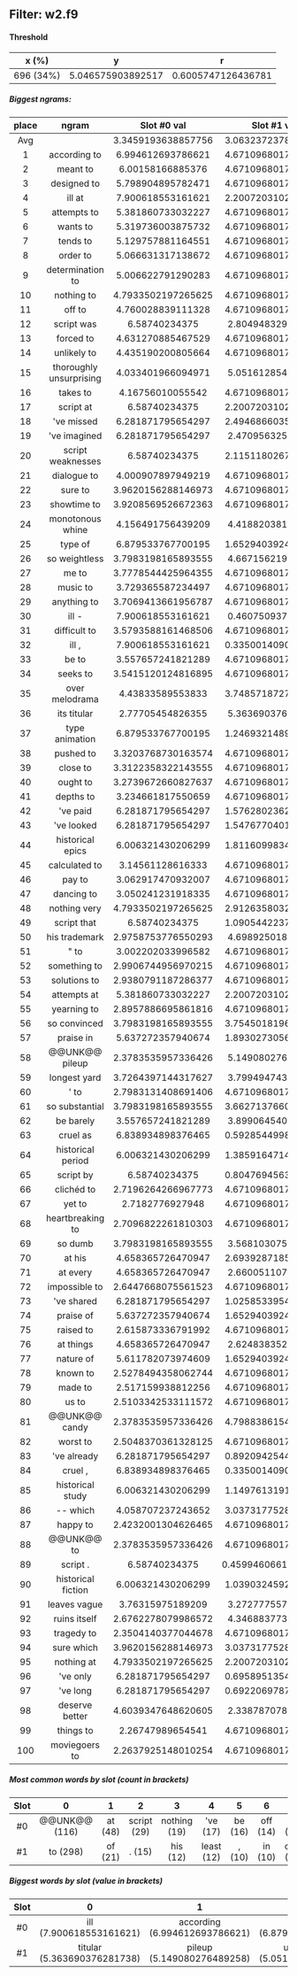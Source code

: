 ## Filter: w2.f9
#### Threshold
x (%) | y | r
:--: | :--: | :--:
696 (34%) | 5.046575903892517 | 0.6005747126436781
##### Biggest ngrams:
place | ngram | Slot #0 val | Slot #1 val | sum
:--: | :--: | :--: | :--: | :--: 
Avg | | 3.3459193638857756 | 3.0632372378617867 | | 
1 | according to | 6.994612693786621 | 4.6710968017578125 | 11.665709495544434
2 | meant to | 6.00158166885376 | 4.6710968017578125 | 10.672678470611572
3 | designed to | 5.798904895782471 | 4.6710968017578125 | 10.470001697540283
4 | ill at | 7.900618553161621 | 2.2007203102111816 | 10.101338863372803
5 | attempts to | 5.381860733032227 | 4.6710968017578125 | 10.052957534790039
6 | wants to | 5.319736003875732 | 4.6710968017578125 | 9.990832805633545
7 | tends to | 5.129757881164551 | 4.6710968017578125 | 9.800854682922363
8 | order to | 5.066631317138672 | 4.6710968017578125 | 9.737728118896484
9 | determination to | 5.006622791290283 | 4.6710968017578125 | 9.677719593048096
10 | nothing to | 4.7933502197265625 | 4.6710968017578125 | 9.464447021484375
11 | off to | 4.760028839111328 | 4.6710968017578125 | 9.43112564086914
12 | script was | 6.58740234375 | 2.804948329925537 | 9.392350673675537
13 | forced to | 4.631270885467529 | 4.6710968017578125 | 9.302367687225342
14 | unlikely to | 4.435190200805664 | 4.6710968017578125 | 9.106287002563477
15 | thoroughly unsurprising | 4.033401966094971 | 5.051612854003906 | 9.085014820098877
16 | takes to | 4.16756010055542 | 4.6710968017578125 | 8.838656902313232
17 | script at | 6.58740234375 | 2.2007203102111816 | 8.788122653961182
18 | 've missed | 6.281871795654297 | 2.4946866035461426 | 8.77655839920044
19 | 've imagined | 6.281871795654297 | 2.470956325531006 | 8.752828121185303
20 | script weaknesses | 6.58740234375 | 2.1151180267333984 | 8.702520370483398
21 | dialogue to | 4.000907897949219 | 4.6710968017578125 | 8.672004699707031
22 | sure to | 3.9620156288146973 | 4.6710968017578125 | 8.63311243057251
23 | showtime to | 3.9208569526672363 | 4.6710968017578125 | 8.591953754425049
24 | monotonous whine | 4.156491756439209 | 4.418820381164551 | 8.57531213760376
25 | type of | 6.879533767700195 | 1.6529403924942017 | 8.532474160194397
26 | so weightless | 3.7983198165893555 | 4.667156219482422 | 8.465476036071777
27 | me to | 3.7778544425964355 | 4.6710968017578125 | 8.448951244354248
28 | music to | 3.729365587234497 | 4.6710968017578125 | 8.40046238899231
29 | anything to | 3.7069413661956787 | 4.6710968017578125 | 8.378038167953491
30 | ill - | 7.900618553161621 | 0.460750937461853 | 8.361369490623474
31 | difficult to | 3.5793588161468506 | 4.6710968017578125 | 8.250455617904663
32 | ill , | 7.900618553161621 | 0.3350014090538025 | 8.235619962215424
33 | be to | 3.557657241821289 | 4.6710968017578125 | 8.228754043579102
34 | seeks to | 3.5415120124816895 | 4.6710968017578125 | 8.212608814239502
35 | over melodrama | 4.43833589553833 | 3.7485718727111816 | 8.186907768249512
36 | its titular | 2.77705454826355 | 5.363690376281738 | 8.140744924545288
37 | type animation | 6.879533767700195 | 1.2469321489334106 | 8.126465916633606
38 | pushed to | 3.3203768730163574 | 4.6710968017578125 | 7.99147367477417
39 | close to | 3.3122358322143555 | 4.6710968017578125 | 7.983332633972168
40 | ought to | 3.2739672660827637 | 4.6710968017578125 | 7.945064067840576
41 | depths to | 3.234661817550659 | 4.6710968017578125 | 7.905758619308472
42 | 've paid | 6.281871795654297 | 1.5762802362442017 | 7.8581520318984985
43 | 've looked | 6.281871795654297 | 1.5476770401000977 | 7.8295488357543945
44 | historical epics | 6.006321430206299 | 1.8116099834442139 | 7.817931413650513
45 | calculated to | 3.14561128616333 | 4.6710968017578125 | 7.816708087921143
46 | pay to | 3.062917470932007 | 4.6710968017578125 | 7.734014272689819
47 | dancing to | 3.050241231918335 | 4.6710968017578125 | 7.7213380336761475
48 | nothing very | 4.7933502197265625 | 2.9126358032226562 | 7.705986022949219
49 | script that | 6.58740234375 | 1.0905442237854004 | 7.6779465675354
50 | his trademark | 2.9758753776550293 | 4.698925018310547 | 7.674800395965576
51 | " to | 3.002202033996582 | 4.6710968017578125 | 7.6732988357543945
52 | something to | 2.9906744956970215 | 4.6710968017578125 | 7.661771297454834
53 | solutions to | 2.9380791187286377 | 4.6710968017578125 | 7.60917592048645
54 | attempts at | 5.381860733032227 | 2.2007203102111816 | 7.582581043243408
55 | yearning to | 2.8957886695861816 | 4.6710968017578125 | 7.566885471343994
56 | so convinced | 3.7983198165893555 | 3.7545018196105957 | 7.552821636199951
57 | praise in | 5.637272357940674 | 1.8930273056030273 | 7.530299663543701
58 | @@UNK@@ pileup | 2.3783535957336426 | 5.149080276489258 | 7.5274338722229
59 | longest yard | 3.7264397144317627 | 3.799494743347168 | 7.525934457778931
60 | ' to | 2.7983131408691406 | 4.6710968017578125 | 7.469409942626953
61 | so substantial | 3.7983198165893555 | 3.6627137660980225 | 7.461033582687378
62 | be barely | 3.557657241821289 | 3.899064540863037 | 7.456721782684326
63 | cruel as | 6.838934898376465 | 0.5928544998168945 | 7.431789398193359
64 | historical period | 6.006321430206299 | 1.3859164714813232 | 7.392237901687622
65 | script by | 6.58740234375 | 0.8047694563865662 | 7.392171800136566
66 | clichéd to | 2.7196264266967773 | 4.6710968017578125 | 7.39072322845459
67 | yet to | 2.7182776927948 | 4.6710968017578125 | 7.389374494552612
68 | heartbreaking to | 2.7096822261810303 | 4.6710968017578125 | 7.380779027938843
69 | so dumb | 3.7983198165893555 | 3.568103075027466 | 7.366422891616821
70 | at his | 4.658365726470947 | 2.6939287185668945 | 7.352294445037842
71 | at every | 4.658365726470947 | 2.660051107406616 | 7.3184168338775635
72 | impossible to | 2.6447668075561523 | 4.6710968017578125 | 7.315863609313965
73 | 've shared | 6.281871795654297 | 1.0258533954620361 | 7.307725191116333
74 | praise of | 5.637272357940674 | 1.6529403924942017 | 7.2902127504348755
75 | raised to | 2.615873336791992 | 4.6710968017578125 | 7.286970138549805
76 | at things | 4.658365726470947 | 2.624838352203369 | 7.283204078674316
77 | nature of | 5.611782073974609 | 1.6529403924942017 | 7.264722466468811
78 | known to | 2.5278494358062744 | 4.6710968017578125 | 7.198946237564087
79 | made to | 2.517159938812256 | 4.6710968017578125 | 7.188256740570068
80 | us to | 2.5103342533111572 | 4.6710968017578125 | 7.18143105506897
81 | @@UNK@@ candy | 2.3783535957336426 | 4.7988386154174805 | 7.177192211151123
82 | worst to | 2.5048370361328125 | 4.6710968017578125 | 7.175933837890625
83 | 've already | 6.281871795654297 | 0.8920942544937134 | 7.17396605014801
84 | cruel , | 6.838934898376465 | 0.3350014090538025 | 7.173936307430267
85 | historical study | 6.006321430206299 | 1.1497613191604614 | 7.15608274936676
86 | -- which | 4.058707237243652 | 3.0373177528381348 | 7.096024990081787
87 | happy to | 2.4232001304626465 | 4.6710968017578125 | 7.094296932220459
88 | @@UNK@@ to | 2.3783535957336426 | 4.6710968017578125 | 7.049450397491455
89 | script . | 6.58740234375 | 0.45994606614112854 | 7.0473484098911285
90 | historical fiction | 6.006321430206299 | 1.0390324592590332 | 7.045353889465332
91 | leaves vague | 3.76315975189209 | 3.272777557373047 | 7.035937309265137
92 | ruins itself | 2.6762278079986572 | 4.346883773803711 | 7.023111581802368
93 | tragedy to | 2.3504140377044678 | 4.6710968017578125 | 7.02151083946228
94 | sure which | 3.9620156288146973 | 3.0373177528381348 | 6.999333381652832
95 | nothing at | 4.7933502197265625 | 2.2007203102111816 | 6.994070529937744
96 | 've only | 6.281871795654297 | 0.6958951354026794 | 6.977766931056976
97 | 've long | 6.281871795654297 | 0.6922069787979126 | 6.9740787744522095
98 | deserve better | 4.6039347648620605 | 2.338787078857422 | 6.942721843719482
99 | things to | 2.26747989654541 | 4.6710968017578125 | 6.938576698303223
100 | moviegoers to | 2.2637925148010254 | 4.6710968017578125 | 6.934889316558838
##### Most common words by slot (count in brackets)
Slot | 0 | 1 | 2 | 3 | 4 | 5 | 6 | 7 | 8 | 9 | 10 | 11 | 12 | 13 | 14 | 15 | 16 | 17 | 18 | 19 | 20 | 21 | 22 | 23 | 24 | 25 | 26 | 27 | 28 | 29
 :--: | :--: | :--: | :--: | :--: | :--: | :--: | :--: | :--: | :--: | :--: | :--: | :--: | :--: | :--: | :--: | :--: | :--: | :--: | :--: | :--: | :--: | :--: | :--: | :--: | :--: | :--: | :--: | :--: | :--: | :--:
#0 | @@UNK@@ (116) | at (48) | script (29) | nothing (19) | 've (17) | be (16) | off (14) | so (14) | want (12) | enough (11) | over (10) | -- (9) | fails (9) | ill (8) | wants (8) | its (8) | up (8) | historical (7) | nature (7) | romance (7) | attempts (6) | impossible (6) | comes (6) | me (5) | close (5) | " (5) | us (5) | have (5) | production (5) | , (5)
#1 | to (298) | of (21) | . (15) | his (12) | least (12) | , (10) | in (10) | over (10) | - (9) | at (8) | more (8) | that (7) | as (7) | an (7) | times (6) | like (5) | again (5) | is (5) | was (4) | melodrama (4) | by (4) | every (4) | itself (4) | point (4) | and (4) | thriller (4) | laughs (4) | all (4) | which (3) | better (3)
##### Biggest words by slot (value in brackets)
Slot | 0 | 1 | 2 | 3 | 4 | 5 | 6 | 7 | 8 | 9 | 10 | 11 | 12 | 13 | 14 | 15 | 16 | 17 | 18 | 19 | 20 | 21 | 22 | 23 | 24 | 25 | 26 | 27 | 28 | 29
 :--: | :--: | :--: | :--: | :--: | :--: | :--: | :--: | :--: | :--: | :--: | :--: | :--: | :--: | :--: | :--: | :--: | :--: | :--: | :--: | :--: | :--: | :--: | :--: | :--: | :--: | :--: | :--: | :--: | :--: | :--:
#0 | ill (7.900618553161621) | according (6.994612693786621) | type (6.879533767700195) | cruel (6.838934898376465) | script (6.58740234375) | 've (6.281871795654297) | joyless (6.039937973022461) | historical (6.006321430206299) | meant (6.00158166885376) | quentin (5.973957061767578) | riot (5.857874870300293) | fundamentals (5.836335182189941) | designed (5.798904895782471) | bears (5.746603965759277) | praise (5.637272357940674) | nature (5.611782073974609) | lasting (5.487707614898682) | creepiness (5.479058265686035) | attempts (5.381860733032227) | minority (5.37929630279541) | wants (5.319736003875732) | psychological (5.294032096862793) | tends (5.129757881164551) | friendships (5.071078777313232) | order (5.066631317138672) | determination (5.006622791290283) | production (4.934567928314209) | clever (4.898281574249268) | flounders (4.885411262512207) | letdown (4.868973731994629)
#1 | titular (5.363690376281738) | pileup (5.149080276489258) | unsurprising (5.051612854003906) | candy (4.7988386154174805) | built (4.798163414001465) | trademark (4.698925018310547) | to (4.6710968017578125) | weightless (4.667156219482422) | talented (4.568639278411865) | whine (4.418820381164551) | point (4.36846923828125) | itself (4.346883773803711) | tiempo (4.302304267883301) | meet (4.293617248535156) | sort (4.215789318084717) | play (4.212266445159912) | please (4.056252479553223) | returning (4.021924018859863) | away (4.003005504608154) | independent (3.9004921913146973) | barely (3.899064540863037) | gotten (3.863567352294922) | yard (3.799494743347168) | laughs (3.797893524169922) | convinced (3.7545018196105957) | melodrama (3.7485718727111816) | substantial (3.6627137660980225) | lee (3.633692741394043) | alive (3.6181704998016357) | quality (3.603459596633911)
